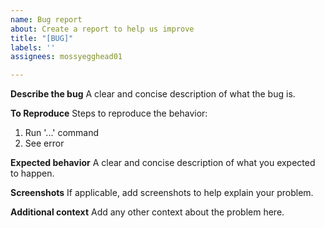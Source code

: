 ```yaml
---
name: Bug report
about: Create a report to help us improve
title: "[BUG]"
labels: ''
assignees: mossyegghead01

---
```


**Describe the bug**
A clear and concise description of what the bug is.

**To Reproduce**
Steps to reproduce the behavior:
1. Run '...' command
2. See error

**Expected behavior**
A clear and concise description of what you expected to happen.

**Screenshots**
If applicable, add screenshots to help explain your problem.

**Additional context**
Add any other context about the problem here.
